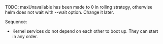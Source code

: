 
TODO: maxUnavailable has been made to 0 in rolling strategy, otherwise helm does not wait with --wait option.  Change it later.

Sequence:
* Kernel services do not depend on each other to boot up.  They can start in any order. 
